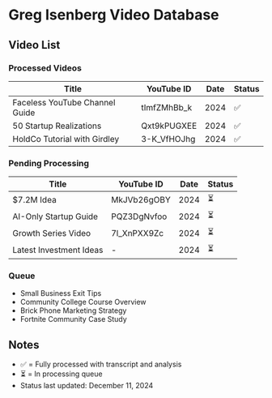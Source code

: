 # Greg Isenberg Video Database

## Video List

### Processed Videos
| Title | YouTube ID | Date | Status |
|-------|------------|------|--------|
| Faceless YouTube Channel Guide | tImfZMhBb_k | 2024 | ✅ |
| 50 Startup Realizations | Qxt9kPUGXEE | 2024 | ✅ |
| HoldCo Tutorial with Girdley | 3-K_VfHOJhg | 2024 | ✅ |

### Pending Processing
| Title | YouTube ID | Date | Status |
|-------|------------|------|--------|
| $7.2M Idea | MkJVb26gOBY | 2024 | ⏳ |
| AI-Only Startup Guide | PQZ3DgNvfoo | 2024 | ⏳ |
| Growth Series Video | 7l_XnPXX9Zc | 2024 | ⏳ |
| Latest Investment Ideas | - | 2024 | ⏳ |

### Queue
- Small Business Exit Tips
- Community College Course Overview
- Brick Phone Marketing Strategy
- Fortnite Community Case Study

## Notes
- ✅ = Fully processed with transcript and analysis
- ⏳ = In processing queue
- Status last updated: December 11, 2024